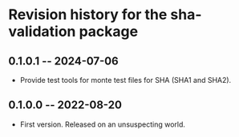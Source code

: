 # Revision history for the sha-validation package

## 0.1.0.1 -- 2024-07-06

*   Provide test tools for monte test files for SHA (SHA1 and SHA2).

## 0.1.0.0 -- 2022-08-20

*   First version. Released on an unsuspecting world.
